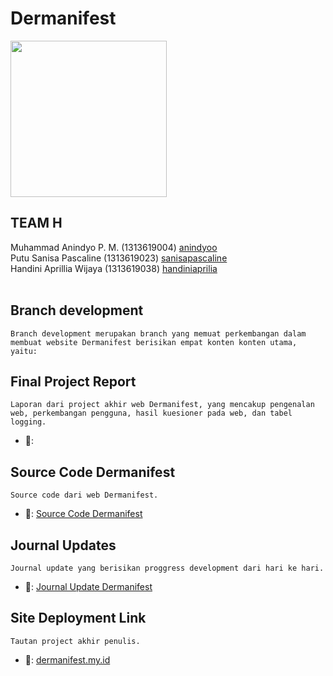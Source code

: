 # Dermanifest

<img src="https://user-images.githubusercontent.com/58965231/103895195-9413de00-5122-11eb-8170-01bfea7f06b3.png" width="250">

## TEAM H
Muhammad Anindyo P. M. (1313619004) <a href = "https://github.com/anindyoo"> anindyoo </a> <br>
Putu Sanisa Pascaline (1313619023) <a href = "https://github.com/sanisapascaline"> sanisapascaline </a> <br>
Handini Aprillia Wijaya (1313619038) <a href = "https://github.com/teamh-ilkom19unj"> handiniaprilia </a> <br> <br> 

## Branch development
```Branch development merupakan branch yang memuat perkembangan dalam membuat website Dermanifest berisikan empat konten konten utama, yaitu:```

## Final Project Report
```Laporan dari project akhir web Dermanifest, yang mencakup pengenalan web, perkembangan pengguna, hasil kuesioner pada web, dan tabel logging.```
* 🔗: 

## Source Code Dermanifest
```Source code dari web Dermanifest.```
* 🔗: <a href="https://github.com/teamh-ilkom19unj/DERMANIFEST/tree/development/dermanifest">Source Code Dermanifest </a>

## Journal Updates
```Journal update yang berisikan proggress development dari hari ke hari.```
* 🔗: <a href="https://github.com/teamh-ilkom19unj/DERMANIFEST/blob/development/journal_updates.md"> Journal Update Dermanifest </a>

## Site Deployment Link
```Tautan project akhir penulis.```
* 🔗: <a href="http://dermanifest.my.id/">dermanifest.my.id </a>


